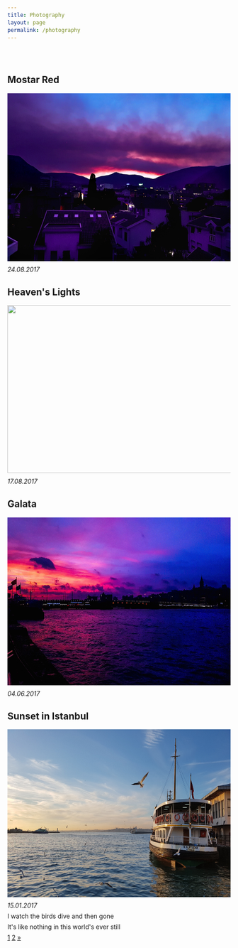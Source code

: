 ```yaml
---
title: Photography
layout: page
permalink: /photography
---
```


<head>
<style>
  p {
    display: block;
    margin-top: 0.5em;
    margin-bottom: 0.5em;
    margin-left: 0;
    margin-right: 0; 
}
  
  .pagination {
    display: inline-block;
}

.pagination a {
    color: black;
    float: left;
    padding: 8px 16px;
    text-decoration: none;
    text-align: center;
}

.pagination a.active {
    background-color: white;
    color: #4b0082;
}

.pagination a:hover:not(.active) {color: #aa33ff;}

</style>
</head>
<body>
  
<h2 style="margin-top: 75px"> Mostar Red </h2>
<img src="/photos/redmostar.jpg" style="width:672px;height:378px;">
<p> <i>24.08.2017</i> </p>  

<h2 style="margin-top: 30px"> Heaven's Lights </h2>
<img src="/photos/heavenly_sky.jpg" style="width:672px;height:378px;">
<p> <i>17.08.2017</i> </p>  

<h2 style="margin-top: 30px"> Galata </h2>
<img src="/photos/galata.jpg" style="width:672px;height:378px;">
<p> <i>04.06.2017</i> </p>

<h2 style="margin-top: 30px"> Sunset in Istanbul </h2>
<img src="/assets/sunset_istanbul.jpg" style="width:672px;height:378px;">
<p> <i>15.01.2017</i> </p>
<p> I watch the birds dive and then gone </p>
<p style="margin-top: 0px"> It's like nothing in this world's ever still </p>


<div class="center">
  <div class="pagination">
    <a class="active" href="#">1</a>
    <a href="photography/2">2</a>
    <a href="photography/2">&raquo;</a>
  </div>
</div>  

</body>
